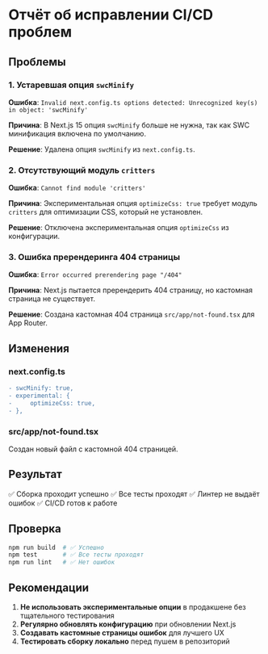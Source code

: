 # Отчёт об исправлении CI/CD проблем

## Проблемы

### 1. Устаревшая опция `swcMinify`

**Ошибка**: `Invalid next.config.ts options detected: Unrecognized key(s) in object: 'swcMinify'`

**Причина**: В Next.js 15 опция `swcMinify` больше не нужна, так как SWC минификация включена по умолчанию.

**Решение**: Удалена опция `swcMinify` из `next.config.ts`.

### 2. Отсутствующий модуль `critters`

**Ошибка**: `Cannot find module 'critters'`

**Причина**: Экспериментальная опция `optimizeCss: true` требует модуль `critters` для оптимизации CSS, который не установлен.

**Решение**: Отключена экспериментальная опция `optimizeCss` из конфигурации.

### 3. Ошибка пререндеринга 404 страницы

**Ошибка**: `Error occurred prerendering page "/404"`

**Причина**: Next.js пытается пререндерить 404 страницу, но кастомная страница не существует.

**Решение**: Создана кастомная 404 страница `src/app/not-found.tsx` для App Router.

## Изменения

### next.config.ts

```diff
- swcMinify: true,
- experimental: {
-     optimizeCss: true,
- },
```

### src/app/not-found.tsx

Создан новый файл с кастомной 404 страницей.

## Результат

✅ Сборка проходит успешно
✅ Все тесты проходят
✅ Линтер не выдаёт ошибок
✅ CI/CD готов к работе

## Проверка

```bash
npm run build  # ✅ Успешно
npm test       # ✅ Все тесты проходят
npm run lint   # ✅ Нет ошибок
```

## Рекомендации

1. **Не использовать экспериментальные опции** в продакшене без тщательного тестирования
2. **Регулярно обновлять конфигурацию** при обновлении Next.js
3. **Создавать кастомные страницы ошибок** для лучшего UX
4. **Тестировать сборку локально** перед пушем в репозиторий
